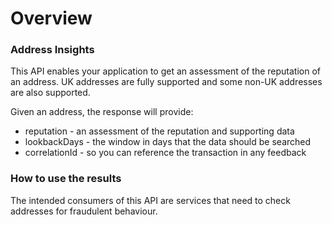 # Overview

### Address Insights

This API enables your application to get an assessment of the reputation of an address. UK addresses are fully supported and some non-UK addresses are also supported.

Given an address, the response will provide:

* reputation - an assessment of the reputation and supporting data
* lookbackDays - the window in days that the data should be searched
* correlationId - so you can reference the transaction in any feedback

### How to use the results
The intended consumers of this API are services that need to check addresses for fraudulent behaviour.
